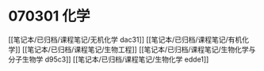 # 070301 化学

[[笔记本/已归档/课程笔记/无机化学 dac31]]
[[笔记本/已归档/课程笔记/有机化学]]
[[笔记本/已归档/课程笔记/生物工程]]
[[笔记本/已归档/课程笔记/生物化学与分子生物学 d95c3]]
[[笔记本/已归档/课程笔记/生物化学 edde1]]